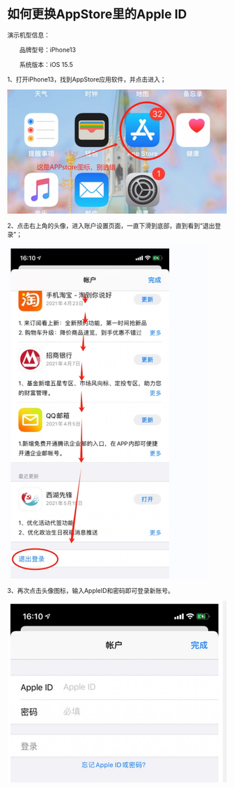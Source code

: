 # 如何更换AppStore里的Apple ID



演示机型信息：


　　品牌型号：iPhone13


　　系统版本：iOS 15.5



1、打开iPhone13，找到AppStore应用软件，并点击进入；


![](../images/appleid/1.jpg)



2、点击右上角的头像，进入账户设置页面，一直下滑到底部，直到看到“退出登录”；



![](../images/appleid/3.jpg)





3、再次点击头像图标，输入AppleID和密码即可登录新账号。


![](../images/appleid/4.jpg)



